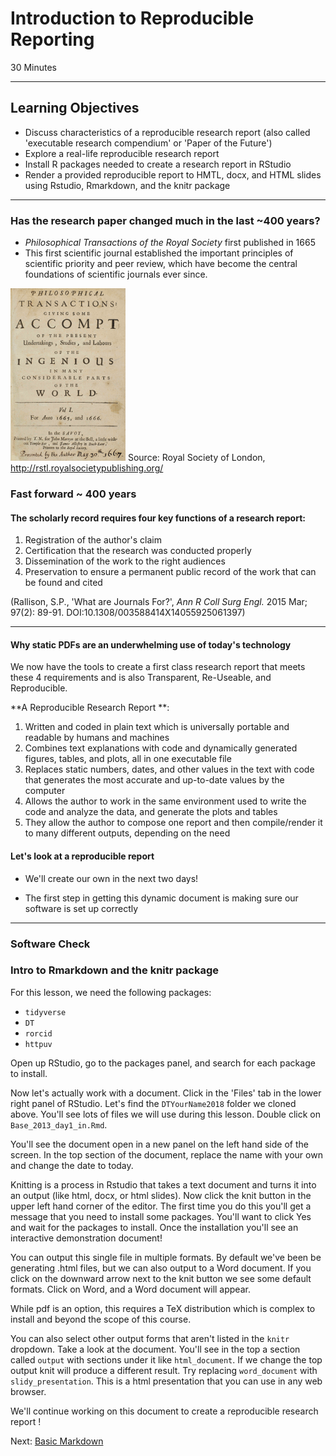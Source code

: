 
#  Introduction to Reproducible Reporting
30 Minutes

-------------------------

## Learning Objectives

* Discuss characteristics of a reproducible research report (also called 'executable research compendium' or 'Paper of the Future')
* Explore a real-life reproducible research report
* Install R packages needed to create a research report in RStudio
* Render a provided reproducible report to HMTL, docx, and HTML slides using Rstudio, Rmarkdown, and the knitr package

----------------------------------------------------

### Has the research paper changed much in the last ~400 years?

- _Philosophical Transactions of the Royal Society_ first published in 1665  
-  This first scientific journal established the important principles of scientific priority and peer review, which have become the central foundations of scientific journals ever since.

![Transactions of the Royal Society, 1714](img/transactions.gif)
Source: Royal Society of London, <http://rstl.royalsocietypublishing.org/>

### Fast forward ~ 400 years

#### The scholarly record requires four key functions of a research report:
1. Registration of the author's claim
2. Certification that the research was conducted properly
3. Dissemination of the work to the right audiences
4. Preservation to ensure a permanent public record of the work that can be found and cited

(Rallison, S.P., 'What are Journals For?', _Ann R Coll Surg Engl._ 2015 Mar; 97(2): 89-91. DOI:10.1308/003588414X14055925061397)

*****

#### Why static PDFs are an underwhelming use of today's technology

We now have the tools to create a first class research report that meets these 4 requirements and is also Transparent, Re-Useable, and Reproducible. 

**A Reproducible Research Report **:

1. Written and coded in plain text which is universally portable and readable by humans and machines
1. Combines text explanations with code and dynamically generated figures, tables, and plots, all in one executable file
1. Replaces static numbers, dates, and other values in the text with code that generates the most accurate and up-to-date values by the computer
1. Allows the author to work in the same environment used to write the code and analyze the data, and generate the plots and tables
1. They allow the author to compose one report and then compile/render it to many different outputs, depending on the need


#### Let's look at a reproducible report 

- We'll create our own in the next two days!

- The first step in getting this dynamic document is making sure our software
  is set up correctly

*****
### Software Check

### Intro to Rmarkdown and the knitr package

For this lesson, we need the following packages:

- `tidyverse`
- `DT`
- `rorcid`
- `httpuv`

Open up RStudio, go to the packages panel, and search for each package to
install.

Now let's actually work with a document.  Click in the 'Files' tab in the lower
right panel of RStudio.  Let's find the `DTYourName2018` folder we cloned above.   You'll see
lots of files we will use during this lesson.  Double click on
`Base_2013_day1_in.Rmd`.  

You'll see the document open in a new panel on the left hand side of the
screen.  In the top section of the document, replace the name with your own and change the date to today.  

Knitting is a process in Rstudio that takes a text document and turns it into
an output (like html, docx, or html slides).  Now click the knit button in the upper
left hand corner of the editor.    The first
time you do this you'll get a message that you need to install some packages.
You'll want to click Yes and wait for the packages to install.  Once the
installation you'll see an interactive demonstration document!

You can output this single file in multiple formats.  By default we've been be
generating .html files, but we can also output to a Word document.  If you
click on the downward arrow next to the knit button we see some default
formats.  Click on Word, and a Word document will appear.  

While pdf is an option, this requires a TeX distribution which is complex to
install and beyond the scope of  this course.

You can also select other output forms that aren't listed in the `knitr`
dropdown.  Take a look at the document.  You'll see in the top a section called
`output` with sections under it like `html_document`.  If we change the top
output knit will produce a different result.  Try replacing `word_document`
with `slidy_presentation`.  This is a html presentation that you can use in 
any web browser.

We'll continue working on this document to create a reproducible research report !

Next: [Basic Markdown](01-markdown.html)

